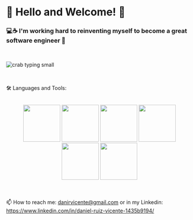 # 👋 Hello and Welcome! 👋 


### 💻☕ I'm working hard to reinventing myself to become a great software engineer 🚀 

<br />


![crab typing small](https://user-images.githubusercontent.com/94577920/174447973-93d02f5d-906b-4eda-80ee-ed36573ba0af.gif)

<br />
 

🛠 Languages and Tools:


<br />


<div align="center">
    <img style="width: 100px; height: 100px" src="https://cdn.jsdelivr.net/gh/devicons/devicon/icons/react/react-original.svg" />
    <img style="width: 100px; height: 100px" src="https://cdn.jsdelivr.net/gh/devicons/devicon/icons/vuejs/vuejs-original.svg" />
    <img style="width: 100px; height: 100px" src="https://cdn.jsdelivr.net/gh/devicons/devicon/icons/javascript/javascript-original.svg" />
    <img style="width: 100px; height: 100px" src="https://cdn.jsdelivr.net/gh/devicons/devicon/icons/nodejs/nodejs-original.svg" />
    <img style="width: 100px; height: 100px" src="https://cdn.jsdelivr.net/gh/devicons/devicon/icons/html5/html5-original.svg" />
    <img style="width: 100px; height: 100px" src="https://cdn.jsdelivr.net/gh/devicons/devicon/icons/css3/css3-original.svg" />
          
          
          
          

    
</div>

<br />
<br />


📫 How to reach me: danirvicente@gmail.com or in my Linkedin: https://www.linkedin.com/in/daniel-ruiz-vicente-1435b9194/

